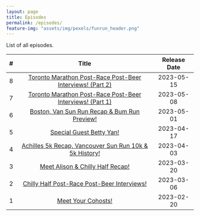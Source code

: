 ```yaml
---
layout: page
title: Episodes
permalink: /episodes/
feature-img: "assets/img/pexels/funrun_header.png"
---
```


List of all episodes.

|   #   |                                                        Title                                                        | Release Date |
| :---: | :-----------------------------------------------------------------------------------------------------------------: | :----------: |
|   8   | [Toronto Marathon Post-Race Post-Beer Interviews! (Part 2)](https://runforthefunofit.com/2023/05/15/Episode-8.html) |  2023-05-15  |
|   7   | [Toronto Marathon Post-Race Post-Beer Interviews! (Part 1)](https://runforthefunofit.com/2023/05/08/Episode-7.html) |  2023-05-08  |
|   6   |       [Boston, Van Sun Run Recap & Bum Run Preview!](https://runforthefunofit.com/2023/05/01/Episode-6.html)        |  2023-05-01  |
|   5   |                 [Special Guest Betty Yan!](https://runforthefunofit.com/2023/04/17/Episode-5.html)                  |  2023-04-17  |
|   4   |  [Achilles 5k Recap, Vancouver Sun Run 10k & 5k History!](https://runforthefunofit.com/2023/04/03/Episode-4.html)   |  2023-04-03  |
|   3   |             [Meet Alison & Chilly Half Recap!](https://runforthefunofit.com/2023/03/20/Episode-3.html)              |  2023-03-20  |
|   2   |        [Chilly Half Post-Race Post-Beer Interviews!](https://runforthefunofit.com/2023/03/06/Episode-2.html)        |  2023-03-06  |
|   1   |                    [Meet Your Cohosts!](https://runforthefunofit.com/2023/02/20/Episode-1.html)                     |  2023-02-20  |
